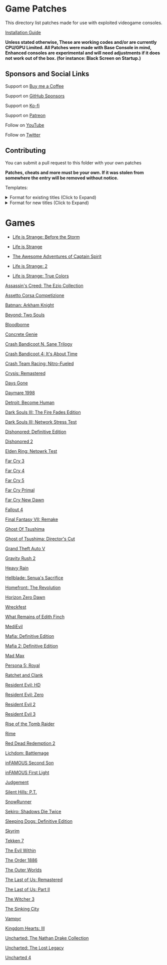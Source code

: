# Game Patches

This directory list patches made for use with exploited videogame consoles.

[Installation Guide](https://illusion0001.github.io/install-instructions/)

**Unless stated otherwise, These are working codes and/or are currently CPU/GPU Limited. All Patches were made with Base Console in mind, Enhanced consoles are experimental and will need adjustments if it does not work out of the box. (for instance: Black Screen on Startup.)**

## Sponsors and Social Links

Support on [Buy me a Coffee](https://www.buymeacoffee.com/illusion0001)

Support on [GitHub Sponsors](https://github.com/sponsors/illusion0001)

Support on [Ko-fi](https://ko-fi.com/illusion0001)

Support on [Patreon](https://www.patreon.com/illusion0001)

Follow on [YouTube](https://youtube.com/c/illusion0001)

Follow on [Twitter](https://twitter.com/illusion0002)

## Contributing

You can submit a pull request to this folder with your own patches 

**Patches, cheats and more must be your own. If it was stolen from somewhere the entry will be removed without notice.**

Templates:

<details>
<summary>Format for existing titles
 (Click to Expand)</summary>

## Patch title

Author: [example author](link to author preferably on github)

Ported author: (if applicable)

Notes: (if applicable)

In file: `examplefile.bin` <!-- must include full path if it is launched from somewhere else.) -->

<details>
<summary>Code (Click to Expand)</summary>

```
# Code (followed by game version)
# Patch contents goes here.
# The hashtag symbol can be used for comments
# Formats supported are: Direct address and AoB array of bytes.
# If ini or text replace, 0xoffset: hex string goes here.
```
</details>

</details>

<details>
<summary>Format for new titles
 (Click to Expand)</summary> 

```
Filename: GameTitle-Platform.md
Gametitle can be the code name or shorten title for a given game.
Platform must be a codename for a given platform. (I.e xenon for Xbox 360 or Prospero for PS5.)
```

File contents:

# Game title

## Patch title

Author: [example author](link to author preferably on github)

Ported author: (if applicable)

Notes: (if applicable)

In file: `examplefile.bin` <!-- must include full path if it is launched from somewhere else.) -->

<details>
<summary>Code (Click to Expand)</summary>

```
# Code (followed by game version)
# Patch contents goes here.
# The hashtag symbol can be used for comments
# Formats supported are: Direct address and AoB array of bytes.
# If ini or text replace, 0xoffset: hex string goes here.
```
</details>

</details>

# Games

- [Life is Strange: Before the Storm](lis/dawn-lis-bts-orbis.md)

- [Life is Strange](lis/what-if-lis-orbis.md)

- [The Awesome Adventures of Captain Spirit](lis/captainspirit-orbis.md)

- [Life is Strange: 2](lis/prombasegame-lis2-orbis.md)

- [Life is Strange: True Colors](lis/Siren-LifeisStrange3-Orbis.md)

[Assassin's Creed: The Ezio Collection](Scimitar-Orbis.md)

[Assetto Corsa Competizione](AC2-Orbis-Shipping.md)

[Batman: Arkham Knight](BmGame4Orbis.md)

[Beyond: Two Souls](QDR.Infraworld-Orbis.md)

[Bloodborne](FD4-Orbis.md)

[Concrete Genie](ConcreteGenie-Orbis.md)

[Crash Bandicoot N. Sane Trilogy](mack-long-Orbis.md)

[Crash Bandicoot 4: It's About Time](Lava-Orbis.md)

[Crash Team Racing: Nitro-Fueled](Octane-Orbis.md)

[Crysis: Remastered](CrysisRemastered-Orbis.md)

[Days Gone](ProjectRedChair-Orbis.md)

[Daymare 1998](Daymare_MASTER-Orbis.md)

[Detroit: Become Human](KaraTech-Orbis.md)

[Dark Souls III: The Fire Fades Edition](FD4_FDP-Orbis.md)

[Dark Souls III: Network Stress Test](FD4_FDNT-Orbis.md)

[Dishonored: Definitive Edition](DishonoredGame-Orbis.md)

[Dishonored 2](Dishonored2-Orbis.md)

[Elden Ring: Netowrk Test](FD4-NTS-Orbis.md)

[Far Cry 3](FC3-Orbis.md)

[Far Cry 4](FC4-Orbis.md)

[Far Cry 5](FC5-Orbis.md)

[Far Cry Primal](FCP-Orbis.md)

[Far Cry New Dawn](FC-ND-Orbis.md)

[Fallout 4](F4-Orbis.md)

[Final Fantasy VII: Remake](FF7R-Orbis.md)

[Ghost Of Tsushima](GhostOfTsushima-Orbis.md)

[Ghost of Tsushima: Director's Cut](GhostOfTsushimaDC-Orbis.md)

[Grand Theft Auto V](GTA5-Orbis.md)

[Gravity Rush 2](Gravity_Daze_2_Orbis.md)

[Heavy Rain](HRPS4-Orbis.md)

[Hellblade: Senua's Sacrifice](HellbladeGame-Orbis.md)

[Homefront: The Revolution](HF2_Tech_Orbis.md)

[Horizon Zero Dawn](HRZ-Orbis.md)

[Wreckfest](ncg-orbis.md)

[What Remains of Edith Finch](finchgame-Orbis.md)

[MediEvil](Overbite-Orbis.md)

[Mafia: Definitive Edition](Scotch-Orbis.md)

[Mafia 2: Definitive Edition](Mafia2-Orbis.md)

[Mad Max](MadMax-Orbis.md)

[Persona 5: Royal](P5R-Orbis.md)

[Ratchet and Clank](RCPS4-Orbis.md)

[Resident Evil: HD](Bhd-orbis.md)

[Resident Evil: Zero](Bhd0-orbis.md)

[Resident Evil 2](Biohazard2Remake-Orbis.md)

[Resident Evil 3](Biohazard3Remake-Orbis.md)

[Rise of the Tomb Raider](TR2-Orbis.md)

[Rime](sirengame-Orbis.md)

[Red Dead Redemption 2](RDR3-Orbis.md)

[Lichdom: Battlemage](lichdomgame-orbis.md)

[inFAMOUS Second Son](iss-Orbis.md)

[inFAMOUS First Light](ifl-Orbis.md)

[Judgement](Judge_e_Orbis.md)

[Silent Hills: P.T.](shgame-pt.md)

[SnowRunner](SnowRunner-Orbis.md)

[Sekiro: Shadows Die Twice](FD4-NTC-Orbis.md)

[Sleeping Dogs: Definitive Edition](SdHD-Orbis.md)

[Skyrim](TESV-Orbis.md)

[Tekken 7](TekkenGame-Orbis.md)

[The Evil Within](Zwei_NG_Orbis.md)

[The Order 1886](TO1886-Orbis.md)

[The Outer Worlds](Indiana-Orbis.md)

[The Last of Us: Remastered](tlou1.md)

[The Last of Us: Part II](tlou2.md)

[The Witcher 3](W3Witcher-Orbis.md)

[The Sinking City](Tsc-orbis.md)

[Vampyr](Avgame-Orbis.md)

[Kingdom Hearts: III](Tresgame-Orbis.md)

[Uncharted: The Nathan Drake Collection](uncharted-collection.md)

[Uncharted: The Lost Legacy](uncharted-tll.md)

[Uncharted 4](uncharted4.md)
